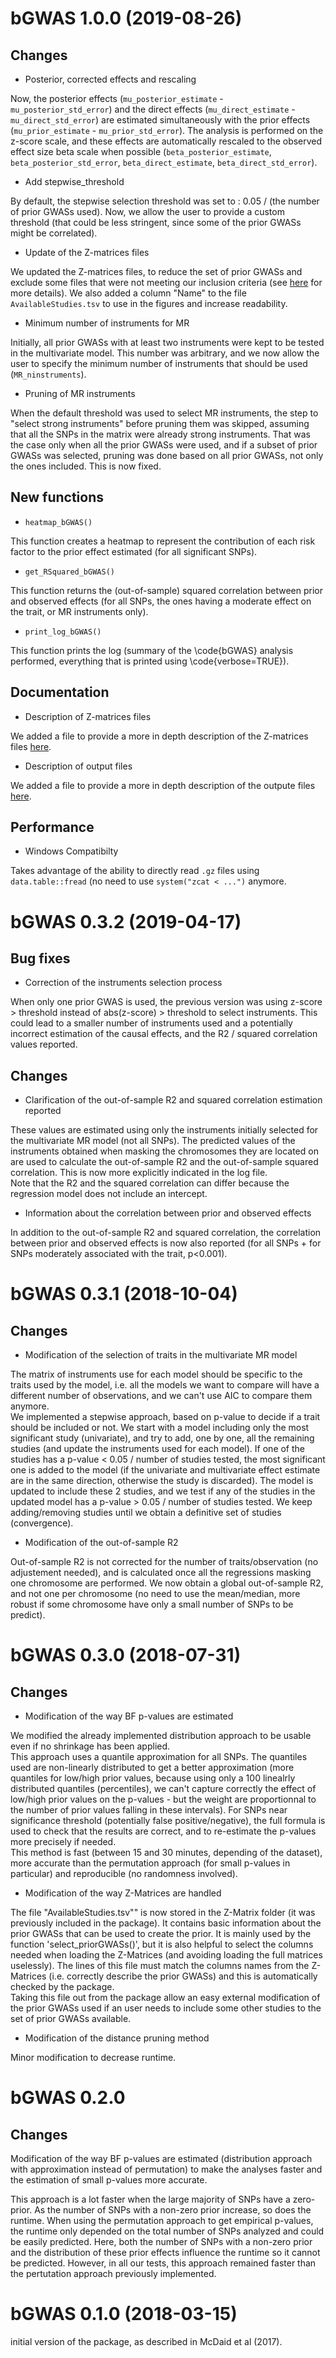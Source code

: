 # bGWAS 1.0.0 (2019-08-26)
    

## Changes
- Posterior, corrected effects and rescaling    

Now, the posterior effects (`mu_posterior_estimate` - `mu_posterior_std_error`) and the direct effects (`mu_direct_estimate` - `mu_direct_std_error`) are estimated simultaneously with the prior effects (`mu_prior_estimate` - `mu_prior_std_error`). The analysis is performed on the z-score scale, and these effects are automatically rescaled to the observed effect size beta scale when possible (`beta_posterior_estimate`, `beta_posterior_std_error`, `beta_direct_estimate`, `beta_direct_std_error`).   

- Add stepwise_threshold    

By default, the stepwise selection threshold was set to : 0.05 / (the number of prior GWASs used). Now, we allow the user to provide a custom threshold (that could be less stringent, since some of the prior GWASs might be correlated).    

- Update of the Z-matrices files    

We updated the Z-matrices files, to reduce the set of prior GWASs and exclude some files that were not meeting our inclusion criteria (see [here](doc/ZMatrices.md) for more details). We also added a column "Name" to the file `AvailableStudies.tsv` to use in the figures and increase readability.
   

- Minimum number of instruments for MR    

Initially, all prior GWASs with at least two instruments were kept to be tested in the multivariate model. This number was arbitrary, and we now allow the user to specify the minimum number of instruments that should be used  (`MR_ninstruments`).    

- Pruning of MR instruments    

When the default threshold was used to select MR instruments, the step to "select strong instruments" before pruning them was skipped, assuming that all the SNPs in the matrix were already strong instruments. That was the case only when all the prior GWASs were used, and if a subset of prior GWASs was selected, pruning was done based on all prior GWASs, not only the ones included. This is now fixed.      

## New functions
- `heatmap_bGWAS()`   

This function creates a heatmap to represent the contribution of each risk factor to the prior effect estimated (for all significant SNPs).   

- `get_RSquared_bGWAS()`   

This function returns the (out-of-sample) squared correlation between prior and observed effects (for all SNPs, the ones having a moderate effect on the trait, or MR instruments only).   

- `print_log_bGWAS()`   

This function prints the log (summary of the \code{bGWAS} analysis performed, everything that is printed using \code{verbose=TRUE}).   



## Documentation
- Description of Z-matrices files

We added a file to provide a more in depth description of the Z-matrices files [here](docs/ZMatrices.md).    

- Description of output files    

We added a file to provide a more in depth description of the outpute files [here](docs/OutputFiles.md).    


## Performance

- Windows Compatibilty 

Takes advantage of the ability to directly read `.gz` files using `data.table::fread` (no need to use `system("zcat < ...")` anymore.    


# bGWAS 0.3.2 (2019-04-17)

## Bug fixes    
- Correction of the instruments selection process        

When only one prior GWAS is used, the previous version was using z-score > threshold instead of abs(z-score) > threshold to select instruments. This could lead to a smaller number of instruments used and a potentially incorrect estimation of the causal effects, and the R2 / squared correlation values reported.        
    

## Changes   
- Clarification of the out-of-sample R2 and squared correlation estimation reported 

These values are estimated using only the instruments initially selected for the multivariate MR model (not all SNPs). The predicted values of the instruments obtained when masking the chromosomes they are located on are used to calculate the out-of-sample R2 and the out-of-sample squared correlation. This is now more explicitly indicated in the log file.     
Note that the R2 and the squared correlation can differ because the regression model does not include an intercept.       

- Information about the correlation between prior and observed effects    

In addition to the out-of-sample R2 and squared correlation, the correlation between prior and observed effects is now also reported (for all SNPs + for SNPs moderately associated with the trait, p<0.001).     


# bGWAS 0.3.1 (2018-10-04)

## Changes
- Modification of the selection of traits in the multivariate MR model

The matrix of instruments use for each model should be specific to the traits used by the model, i.e. all the models we want to compare will have a different number of observations, and we can't use AIC to compare them anymore.    
We implemented a stepwise approach, based on p-value to decide if a trait should be included or not. We start with a model including only the most significant study (univariate), and try to add, one by one, all the remaining studies (and update the instruments used for each model). If one of the studies has a p-value < 0.05 / number of studies tested, the most significant one is added to the model (if the univariate and multivariate effect estimate are in the same direction, otherwise the study is discarded). The model is updated to include these 2 studies, and we test if any of the studies in the updated model has a p-value > 0.05 / number of studies tested. We keep adding/removing studies until we obtain a definitive set of studies (convergence).    

- Modification of the out-of-sample R2

Out-of-sample R2 is not corrected for the number of traits/observation (no adjustement needed), and is calculated once all the regressions masking one chromosome are performed. We now obtain a global out-of-sample R2, and not one per chromosome (no need to use the mean/median, more robust if some chromosome have only a small number of SNPs to be predict).   



# bGWAS 0.3.0 (2018-07-31)

## Changes
- Modification of the way BF p-values are estimated 

We modified the already implemented distribution approach to be usable even if no shrinkage has been applied.   
This approach uses a quantile approximation for all SNPs. The quantiles used are non-linearly distributed to get a better approximation (more quantiles for low/high prior values, because using only a 100 linealrly distributed quantiles (percentiles), we can't capture correctly the effect of low/high prior values on the p-values - but the weight are proportionnal to the number of prior values falling in these intervals). For SNPs near significance threshold (potentially false positive/negative), the full formula is used to check that the results are correct, and to re-estimate the p-values more precisely if needed.    
This method is fast (between 15 and 30 minutes, depending of the dataset), more accurate than the permutation approach (for small p-values in particular) and reproducible (no randomness involved).

- Modification of the way Z-Matrices are handled   

The file "AvailableStudies.tsv"" is now stored in the Z-Matrix folder (it was previously included in the package). It contains basic information about the prior GWASs that can be used to create the prior. It is mainly used by the function 'select_priorGWASs()', but it is also helpful to select the columns needed when loading the Z-Matrices (and avoiding loading the full matrices uselessly). The lines of this file must match the columns names from the Z-Matrices (i.e. correctly describe the prior GWASs) and this is automatically checked by the package.   
Taking this file out from the package allow an easy external modification of the prior GWASs used if an user needs to include some other studies to the set of prior GWASs available.   


- Modification of the distance pruning method

Minor modification to decrease runtime.


# bGWAS 0.2.0

## Changes
Modification of the way BF p-values are estimated (distribution approach with approximation instead of permutation) to make the analyses faster and the estimation of small p-values more accurate.  

This approach is a lot faster when the large majority of SNPs have a zero-prior. As the number of SNPs with a non-zero prior increase, so does the runtime. When using the permutation approach to get empirical p-values, the runtime only depended on the total number of SNPs analyzed and could be easily predicted. Here, both the number of SNPs with a non-zero prior and the distribution of these prior effects influence the runtime so it cannot be predicted. However, in all our tests, this approach remained faster than the pertutation approach previously implemented.


# bGWAS 0.1.0 (2018-03-15)

initial version of the package, as described in McDaid et al (2017).

<!--- 
## Bug fixes

## New functions

## Documentation

## Error messages

## Performance


--->  
